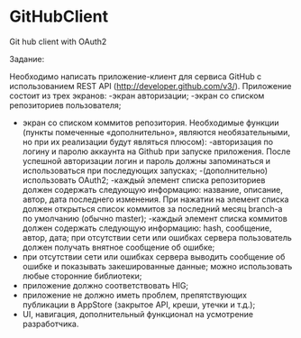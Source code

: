 # GitHubClient
Git hub client with OAuth2

Задание:

Необходимо написать приложение-клиент для сервиса GitHub с использованием REST API (http://developer.github.com/v3/).
Приложение состоит из трех экранов:
-экран авторизации;
-экран со списком репозиториев пользователя;
- экран со списком коммитов репозитория.
Необходимые функции (пункты помеченные «дополнительно», являются необязательными, но при их реализации будут являться плюсом):
-авторизация по логину и паролю аккаунта на Github при запуске приложения. После успешной авторизации логин и пароль должны запоминаться и использоваться при последующих запусках;
-(дополнительно) использовать OAuth2;
-каждый элемент списка репозиториев должен содержать следующую информацию: название, описание, автор, дата последнего изменения. При нажатии на элемент списка должен открыться список коммитов за последний месяц branch-а по умолчанию (обычно master);
-каждый элемент списка коммитов должен содержать следующую информацию: hash, сообщение, автор, дата;
при отсутствии сети или ошибках сервера пользователь должен получать внятное сообщение об ошибке;
- при отсутствии сети или ошибках сервера выводить сообщение об ошибке и показывать закешированные данные;
можно использовать любые сторонние библиотеки;
- приложение должно соответствовать HIG;
- приложение не должно иметь проблем, препятствующих публикации в AppStore (закрытое API, креши, утечки и т.д.);
- UI, навигация, дополнительный функционал на усмотрение разработчика.
